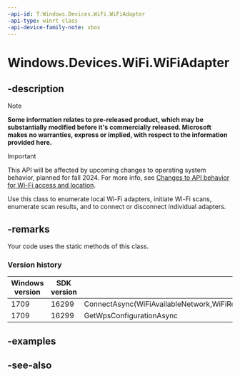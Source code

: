 ```yaml
---
-api-id: T:Windows.Devices.WiFi.WiFiAdapter
-api-type: winrt class
-api-device-family-note: xbox
---
```


<!-- Class syntax.
public class WiFiAdapter : Windows.Devices.WiFi.IWiFiAdapter
-->

# Windows.Devices.WiFi.WiFiAdapter

## -description

> [!NOTE]
> **Some information relates to pre-released product, which may be substantially modified before it's commercially released. Microsoft makes no warranties, express or implied, with respect to the information provided here.**

> [!IMPORTANT]
> This API will be affected by upcoming changes to operating system behavior, planned for fall 2024. For more info, see [Changes to API behavior for Wi-Fi access and location](/windows/win32/nativewifi/wi-fi-access-location-changes).

Use this class to enumerate local Wi-Fi adapters, initiate Wi-Fi scans, enumerate scan results, and to connect or disconnect individual adapters.

## -remarks
Your code uses the static methods of this class.

### Version history

| Windows version | SDK version | Value added |
| -- | -- | -- |
| 1709 | 16299 | ConnectAsync(WiFiAvailableNetwork,WiFiReconnectionKind,PasswordCredential,String,WiFiConnectionMethod) |
| 1709 | 16299 | GetWpsConfigurationAsync |

## -examples

## -see-also
